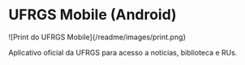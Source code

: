 # UFRGS Mobile (Android)

![Print do UFRGS Mobile]{/readme/images/print.png}

Aplicativo oficial da UFRGS para acesso a notícias, biblioteca e RUs.
